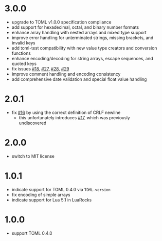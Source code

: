 # 3.0.0

- upgrade to TOML v1.0.0 specification compliance
- add support for hexadecimal, octal, and binary number formats
- enhance array handling with nested arrays and mixed type support
- improve error handling for unterminated strings, missing brackets, and invalid keys
- add toml-test compatibility with new value type creators and conversion functions
- enhance encoding/decoding for string arrays, escape sequences, and quoted keys
- fix issues [#18](https://github.com/jonstoler/lua-toml/issues/18), [#27](https://github.com/jonstoler/lua-toml/issues/27), [#28](https://github.com/jonstoler/lua-toml/issues/28), [#29](https://github.com/jonstoler/lua-toml/issues/29)
- improve comment handling and encoding consistency
- add comprehensive date validation and special float value handling

# 2.0.1

- fix [#16](https://github.com/jonstoler/lua-toml/issues/16) by using the correct definition of CRLF newline
  - this unfortunately introduces [#17](https://github.com/jonstoler/lua-toml/issues/17), which was previously undiscovered

# 2.0.0

- switch to MIT license

# 1.0.1

- indicate support for TOML 0.4.0 via `TOML.version`
- fix encoding of simple arrays
- indicate support for Lua 5.1 in LuaRocks

# 1.0.0

- support TOML 0.4.0

